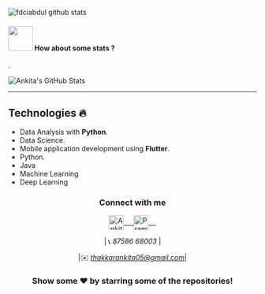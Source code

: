 ![fdciabdul github stats](https://raw.githubusercontent.com/fdciabdul/fdciabdul/master/computer-programming-anime-programming-language-thread-animation-gril-f6c2888a88588db1f063bcfcbc84e6cf.png)


#### <img src="https://media.giphy.com/media/VgCDAzcKvsR6OM0uWg/giphy.gif" width="50"> How about some stats ?
  
.    
   
![Ankita's GitHub Stats](https://github-readme-stats.vercel.app/api?username=Ahana001&hide=["stars"]&show_icons=true)

-------


## Technologies :fire:
- Data Analysis with **Python**.
- Data Science.
- Mobile application development using **Flutter**.
- Python.
- Java
- Machine Learning
- Deep Learning

<div align="center">
  <h3 align="center">Connect with me</h3> 
</div>
<p align="center">
 <a href="https://www.instagram.com/thakkarankita0501/" target="blank">
  <img align="center" alt="Ankita's Instagram" width="30px" src="https://www.vectorlogo.zone/logos/instagram/instagram-icon.svg" /> &nbsp; &nbsp;
 </a>
 <a href="https://twitter.com/Ankita050105" target="blank">
  <img align="center" alt="Pramod's Twitter" width="30px" src="https://www.vectorlogo.zone/logos/twitter/twitter-official.svg" /> &nbsp; &nbsp;
 </a> 
<div align="center">

| 📞 *87586 68003* |

|✉️ *thakkarankita05@gmail.com*|

### Show some ❤️ by starring some of the repositories!

</div>